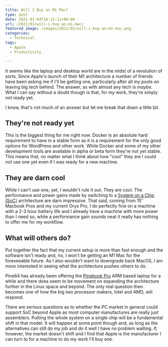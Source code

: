 ```yaml
---
title: Will I Buy an M1 Mac?
type: post
date: 2021-01-04T16:15:11+00:00
url: /2021/01/will-i-buy-an-m1-mac/
featured_image: /images/2021/01/will-i-buy-an-m1-mac.png
categories:
  - Technical
tags:
  - Apple
  - Productivity

---
```

It seems like the laptop and desktop world are in the midst of a revolution of sorts. Since Apple's launch of their M1 architecture a number of friends have been asking me if I'll be getting one, particularly after all my posts on leaving big tech behind. The answer, as with almost any tech is _maybe_. What I can say without a doubt though is that, for my work, they're simply not ready yet.

I know, that's not much of an answer but let me break that down a little bit.

## They're not ready yet

This is the biggest thing for me right now. Docker is an absolute hard requirement to have in a stable form as it is a requirement for the only good options for WordPress and other work. While Docker and some of my other development tools are available in alpha or beta form they're not yet stable. This means that, no matter what I think about how "cool" they are I could not use one yet even if I was ready for a new machine.

## They are darn cool

While I can't use one, yet, I wouldn't rule it out. They are cool. The performance and power gains made by switching to a [System on a Chip (SoC)][1] architecture are darn impressive. That said, coming from 15&#8243; Macbook Pros and my current Oryx Pro, I do perfectly fine on a machine with a 2-3 hour battery life and I already have a machine with more power than I need so, while a performance gain sounds neat it really has nothing to offer me for my workflow.

## What will others do?

Put together the fact that my current setup is more than fast enough and the software isn't ready and, no, I won't be getting an M1 Mac for the foreseeable future. As I also wouldn't want to downgrade back MacOS, I am more interested in seeing what the architecture pushes others to do.

Pine64 has already been offering the [Pinebook Pro][2] ARM based laptop for a while and there does seem to be movement on expanding the architecture further in the Linux space and beyond. The only real question then becomes one of how the big two processor makers, Intel and AMD, will respond.

There are serious questions as to whether the PC market in general could support SoC beyond Apple as most computer manufactures are really just assemblers. Putting the whole system on a single chip will be a fundamental shift in that model. It will happen at some point though and, as long as the alternatives can still do my job and do it well I have no problem waiting. If, however, the market doesn't shift and I find that Apple is the manufacturer I can turn to for a machine to do my work I'll buy one.

 [1]: https://en.wikipedia.org/wiki/System_on_a_chip
 [2]: https://pine64.com/